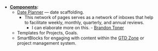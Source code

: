 - **[Components](<Components.md>):**
    - [Date Planner](<Date Planner.md>) — date scaffolding.
        - This network of pages serves as a network of inboxes that help to facilitate weekly, monthly, quarterly, and annual reviews. 
            - I can elaborate more on this. - [Brandon Toner](<Brandon Toner.md>)
    - Templates for Projects, Goals.
    - SmartBlocks for engaging with content within the [GTD Zone](<GTD Zone.md>) or project management system.
